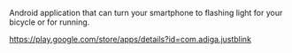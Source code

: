 Android application that can turn your smartphone to flashing light for your bicycle or for running.

https://play.google.com/store/apps/details?id=com.adiga.justblink
